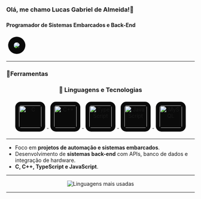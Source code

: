 <p align="right">
  <h3>Olá, me chamo Lucas Gabriel de Almeida!👋<h3>
  <h4>Programador de Sistemas Embarcados e Back-End</h4>
  <img 
    src="https://media1.giphy.com/media/v1.Y2lkPTZjMDliOTUyZGN5bmh0dG95ZDc4cDQyZWs4ZWJhYTI0b3hvaHl2M2VtdHNqOXR1cyZlcD12MV9naWZzX3NlYXJjaCZjdD1n/b018SvPzAauSrfr2X8/giphy-downsized-medium.gif"
    style="border-radius:60px; background-color:#0a0a0a; padding:15px; margin:5px; max-width:500px;"
  />
</p>


---

### 🧩Ferramentas

<h3 align="center">🚀 Linguagens e Tecnologias</h3>

<p align="center">
  <a href="https://en.wikipedia.org/wiki/C_(programming_language)" target="_blank">
    <img 
      src="https://cdn.jsdelivr.net/gh/devicons/devicon/icons/c/c-original.svg" 
      alt="C" 
      width="60" 
      height="60" 
      style="background-color:#0a0a0a; border-radius:15px; padding:10px; margin:5px;"
    />
  </a>
  <a href="https://isocpp.org/" target="_blank">
    <img 
      src="https://cdn.jsdelivr.net/gh/devicons/devicon/icons/cplusplus/cplusplus-original.svg" 
      alt="C++" 
      width="60" 
      height="60" 
      style="background-color:#0a0a0a; border-radius:15px; padding:10px; margin:5px;"
    />
  </a>
  <a href="https://www.typescriptlang.org/" target="_blank">
    <img 
      src="https://cdn.jsdelivr.net/gh/devicons/devicon/icons/typescript/typescript-original.svg" 
      alt="TypeScript" 
      width="60" 
      height="60" 
      style="background-color:#0a0a0a; border-radius:15px; padding:10px; margin:5px;"
    />
  </a>
  <a href="https://developer.mozilla.org/en-US/docs/Web/JavaScript" target="_blank">
    <img 
      src="https://cdn.jsdelivr.net/gh/devicons/devicon/icons/javascript/javascript-original.svg" 
      alt="JavaScript" 
      width="60" 
      height="60" 
      style="background-color:#0a0a0a; border-radius:15px; padding:10px; margin:5px;"
    />
  </a>
  <a href="https://www.mysql.com/" target="_blank">
    <img 
      src="https://cdn.jsdelivr.net/gh/devicons/devicon/icons/mysql/mysql-original.svg" 
      alt="MySQL" 
      width="60" 
      height="60" 
      style="background-color:#0a0a0a; border-radius:15px; padding:10px; margin:5px;"
    />
  </a>
</p>


---
-  Foco em **projetos de automação e sistemas embarcados**.  
-  Desenvolvimento de **sistemas back-end** com APIs, banco de dados e integração de hardware.  
-  **C, C++, TypeScript e JavaScript**.    
---


<p align="center">
  <img 
       src="https://github-readme-stats.vercel.app/api/top-langs/?username=AceXzM&layout=compact&langs_count=6&theme=tokyonight" 
       alt="Linguagens mais usadas"
  />
</p>

---
